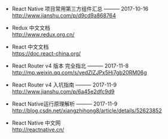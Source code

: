
- React Native 项目常用第三方组件汇总  ——— 2017-10-16  
http://www.jianshu.com/p/d9cd9a868764

- Redux 中文文档  
http://www.redux.org.cn/

- React 中文文档  
https://doc.react-china.org/ 

- React Router v4 版本 完全指北  ——— 2017-11-8  
http://mp.weixin.qq.com/s/vedZIZJPx5Hi7gb20RM06g

- React Router v4 入坑指南  ——— 2017-11-9  
http://www.jianshu.com/p/6a45e2dfc9d9

- React Native运行原理解析  ——— 2017-11-9  
http://blog.csdn.net/xiangzhihong8/article/details/52623852

- React Native 中文网  
http://reactnative.cn/